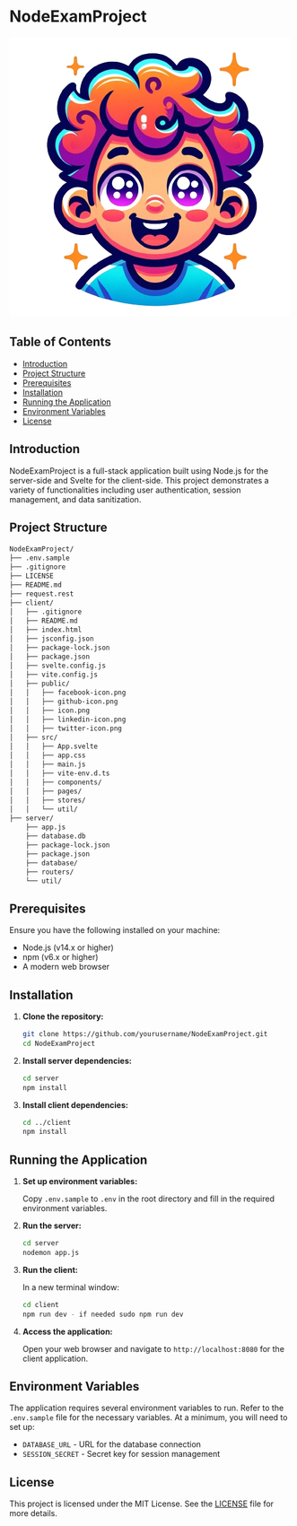 
# NodeExamProject

![Alt text](client/public/icon.png)


## Table of Contents

- [Introduction](#introduction)
- [Project Structure](#project-structure)
- [Prerequisites](#prerequisites)
- [Installation](#installation)
- [Running the Application](#running-the-application)
- [Environment Variables](#environment-variables)
- [License](#license)

## Introduction

NodeExamProject is a full-stack application built using Node.js for the server-side and Svelte for the client-side. This project demonstrates a variety of functionalities including user authentication, session management, and data sanitization.

## Project Structure

```
NodeExamProject/
├── .env.sample
├── .gitignore
├── LICENSE
├── README.md
├── request.rest
├── client/
│   ├── .gitignore
│   ├── README.md
│   ├── index.html
│   ├── jsconfig.json
│   ├── package-lock.json
│   ├── package.json
│   ├── svelte.config.js
│   ├── vite.config.js
│   ├── public/
│   │   ├── facebook-icon.png
│   │   ├── github-icon.png
│   │   ├── icon.png
│   │   ├── linkedin-icon.png
│   │   ├── twitter-icon.png
│   ├── src/
│   │   ├── App.svelte
│   │   ├── app.css
│   │   ├── main.js
│   │   ├── vite-env.d.ts
│   │   ├── components/
│   │   ├── pages/
│   │   ├── stores/
│   │   └── util/
├── server/
    ├── app.js
    ├── database.db
    ├── package-lock.json
    ├── package.json
    ├── database/
    ├── routers/
    └── util/
```

## Prerequisites

Ensure you have the following installed on your machine:

- Node.js (v14.x or higher)
- npm (v6.x or higher)
- A modern web browser

## Installation

1. **Clone the repository:**

   ```bash
   git clone https://github.com/yourusername/NodeExamProject.git
   cd NodeExamProject
   ```

2. **Install server dependencies:**

   ```bash
   cd server
   npm install
   ```

3. **Install client dependencies:**

   ```bash
   cd ../client
   npm install
   ```

## Running the Application

1. **Set up environment variables:**

   Copy `.env.sample` to `.env` in the root directory and fill in the required environment variables.

2. **Run the server:**

   ```bash
   cd server
   nodemon app.js
   ```

3. **Run the client:**

   In a new terminal window:

   ```bash
   cd client
   npm run dev - if needed sudo npm run dev
   ```

4. **Access the application:**

   Open your web browser and navigate to `http://localhost:8080` for the client application.

## Environment Variables

The application requires several environment variables to run. Refer to the `.env.sample` file for the necessary variables. At a minimum, you will need to set up:

- `DATABASE_URL` - URL for the database connection
- `SESSION_SECRET` - Secret key for session management

## License

This project is licensed under the MIT License. See the [LICENSE](LICENSE) file for more details.
